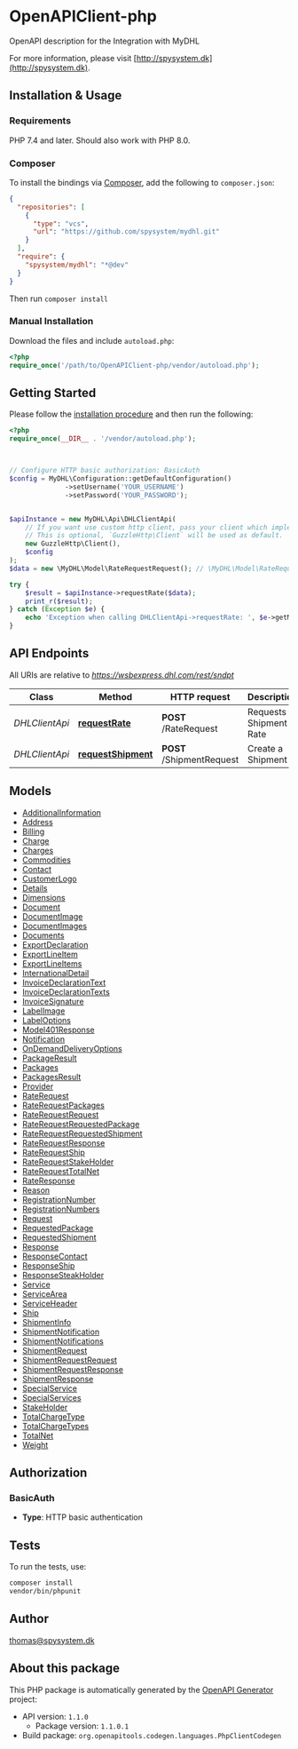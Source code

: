 # OpenAPIClient-php

OpenAPI description for the Integration with MyDHL

For more information, please visit [http://spysystem.dk](http://spysystem.dk).

## Installation & Usage

### Requirements

PHP 7.4 and later.
Should also work with PHP 8.0.

### Composer

To install the bindings via [Composer](https://getcomposer.org/), add the following to `composer.json`:

```json
{
  "repositories": [
    {
      "type": "vcs",
      "url": "https://github.com/spysystem/mydhl.git"
    }
  ],
  "require": {
    "spysystem/mydhl": "*@dev"
  }
}
```

Then run `composer install`

### Manual Installation

Download the files and include `autoload.php`:

```php
<?php
require_once('/path/to/OpenAPIClient-php/vendor/autoload.php');
```

## Getting Started

Please follow the [installation procedure](#installation--usage) and then run the following:

```php
<?php
require_once(__DIR__ . '/vendor/autoload.php');



// Configure HTTP basic authorization: BasicAuth
$config = MyDHL\Configuration::getDefaultConfiguration()
              ->setUsername('YOUR_USERNAME')
              ->setPassword('YOUR_PASSWORD');


$apiInstance = new MyDHL\Api\DHLClientApi(
    // If you want use custom http client, pass your client which implements `GuzzleHttp\ClientInterface`.
    // This is optional, `GuzzleHttp\Client` will be used as default.
    new GuzzleHttp\Client(),
    $config
);
$data = new \MyDHL\Model\RateRequestRequest(); // \MyDHL\Model\RateRequestRequest | Rate Request Data

try {
    $result = $apiInstance->requestRate($data);
    print_r($result);
} catch (Exception $e) {
    echo 'Exception when calling DHLClientApi->requestRate: ', $e->getMessage(), PHP_EOL;
}

```

## API Endpoints

All URIs are relative to *https://wsbexpress.dhl.com/rest/sndpt*

Class | Method | HTTP request | Description
------------ | ------------- | ------------- | -------------
*DHLClientApi* | [**requestRate**](docs/Api/DHLClientApi.md#requestrate) | **POST** /RateRequest | Requests a Shipment Rate
*DHLClientApi* | [**requestShipment**](docs/Api/DHLClientApi.md#requestshipment) | **POST** /ShipmentRequest | Create a Shipment

## Models

- [AdditionalInformation](docs/Model/AdditionalInformation.md)
- [Address](docs/Model/Address.md)
- [Billing](docs/Model/Billing.md)
- [Charge](docs/Model/Charge.md)
- [Charges](docs/Model/Charges.md)
- [Commodities](docs/Model/Commodities.md)
- [Contact](docs/Model/Contact.md)
- [CustomerLogo](docs/Model/CustomerLogo.md)
- [Details](docs/Model/Details.md)
- [Dimensions](docs/Model/Dimensions.md)
- [Document](docs/Model/Document.md)
- [DocumentImage](docs/Model/DocumentImage.md)
- [DocumentImages](docs/Model/DocumentImages.md)
- [Documents](docs/Model/Documents.md)
- [ExportDeclaration](docs/Model/ExportDeclaration.md)
- [ExportLineItem](docs/Model/ExportLineItem.md)
- [ExportLineItems](docs/Model/ExportLineItems.md)
- [InternationalDetail](docs/Model/InternationalDetail.md)
- [InvoiceDeclarationText](docs/Model/InvoiceDeclarationText.md)
- [InvoiceDeclarationTexts](docs/Model/InvoiceDeclarationTexts.md)
- [InvoiceSignature](docs/Model/InvoiceSignature.md)
- [LabelImage](docs/Model/LabelImage.md)
- [LabelOptions](docs/Model/LabelOptions.md)
- [Model401Response](docs/Model/Model401Response.md)
- [Notification](docs/Model/Notification.md)
- [OnDemandDeliveryOptions](docs/Model/OnDemandDeliveryOptions.md)
- [PackageResult](docs/Model/PackageResult.md)
- [Packages](docs/Model/Packages.md)
- [PackagesResult](docs/Model/PackagesResult.md)
- [Provider](docs/Model/Provider.md)
- [RateRequest](docs/Model/RateRequest.md)
- [RateRequestPackages](docs/Model/RateRequestPackages.md)
- [RateRequestRequest](docs/Model/RateRequestRequest.md)
- [RateRequestRequestedPackage](docs/Model/RateRequestRequestedPackage.md)
- [RateRequestRequestedShipment](docs/Model/RateRequestRequestedShipment.md)
- [RateRequestResponse](docs/Model/RateRequestResponse.md)
- [RateRequestShip](docs/Model/RateRequestShip.md)
- [RateRequestStakeHolder](docs/Model/RateRequestStakeHolder.md)
- [RateRequestTotalNet](docs/Model/RateRequestTotalNet.md)
- [RateResponse](docs/Model/RateResponse.md)
- [Reason](docs/Model/Reason.md)
- [RegistrationNumber](docs/Model/RegistrationNumber.md)
- [RegistrationNumbers](docs/Model/RegistrationNumbers.md)
- [Request](docs/Model/Request.md)
- [RequestedPackage](docs/Model/RequestedPackage.md)
- [RequestedShipment](docs/Model/RequestedShipment.md)
- [Response](docs/Model/Response.md)
- [ResponseContact](docs/Model/ResponseContact.md)
- [ResponseShip](docs/Model/ResponseShip.md)
- [ResponseSteakHolder](docs/Model/ResponseSteakHolder.md)
- [Service](docs/Model/Service.md)
- [ServiceArea](docs/Model/ServiceArea.md)
- [ServiceHeader](docs/Model/ServiceHeader.md)
- [Ship](docs/Model/Ship.md)
- [ShipmentInfo](docs/Model/ShipmentInfo.md)
- [ShipmentNotification](docs/Model/ShipmentNotification.md)
- [ShipmentNotifications](docs/Model/ShipmentNotifications.md)
- [ShipmentRequest](docs/Model/ShipmentRequest.md)
- [ShipmentRequestRequest](docs/Model/ShipmentRequestRequest.md)
- [ShipmentRequestResponse](docs/Model/ShipmentRequestResponse.md)
- [ShipmentResponse](docs/Model/ShipmentResponse.md)
- [SpecialService](docs/Model/SpecialService.md)
- [SpecialServices](docs/Model/SpecialServices.md)
- [StakeHolder](docs/Model/StakeHolder.md)
- [TotalChargeType](docs/Model/TotalChargeType.md)
- [TotalChargeTypes](docs/Model/TotalChargeTypes.md)
- [TotalNet](docs/Model/TotalNet.md)
- [Weight](docs/Model/Weight.md)

## Authorization

### BasicAuth

- **Type**: HTTP basic authentication

## Tests

To run the tests, use:

```bash
composer install
vendor/bin/phpunit
```

## Author

thomas@spysystem.dk

## About this package

This PHP package is automatically generated by the [OpenAPI Generator](https://openapi-generator.tech) project:

- API version: `1.1.0`
    - Package version: `1.1.0.1`
- Build package: `org.openapitools.codegen.languages.PhpClientCodegen`
